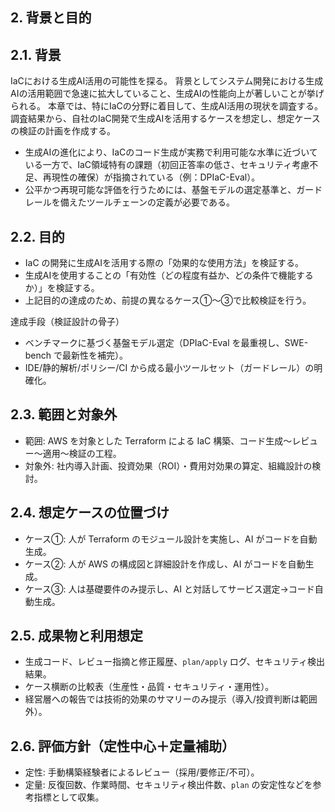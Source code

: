 ## 2. 背景と目的

## 2.1. 背景

IaCにおける生成AI活用の可能性を探る。
背景としてシステム開発における生成AIの活用範囲で急速に拡大していること、生成AIの性能向上が著しいことが挙げられる。
本章では、特にIaCの分野に着目して、生成AI活用の現状を調査する。
調査結果から、自社のIaC開発で生成AIを活用するケースを想定し、想定ケースの検証の計画を作成する。

- 生成AIの進化により、IaCのコード生成が実務で利用可能な水準に近づいている一方で、IaC領域特有の課題（初回正答率の低さ、セキュリティ考慮不足、再現性の確保）が指摘されている（例：DPIaC-Eval）。
- 公平かつ再現可能な評価を行うためには、基盤モデルの選定基準と、ガードレールを備えたツールチェーンの定義が必要である。

## 2.2. 目的

- IaC の開発に生成AIを活用する際の「効果的な使用方法」を検証する。
- 生成AIを使用することの「有効性（どの程度有益か、どの条件で機能するか）」を検証する。
- 上記目的の達成のため、前提の異なるケース①〜③で比較検証を行う。

達成手段（検証設計の骨子）
- ベンチマークに基づく基盤モデル選定（DPIaC-Eval を最重視し、SWE-bench で最新性を補完）。
- IDE/静的解析/ポリシー/CI から成る最小ツールセット（ガードレール）の明確化。

## 2.3. 範囲と対象外

- 範囲: AWS を対象とした Terraform による IaC 構築、コード生成〜レビュー〜適用〜検証の工程。
- 対象外: 社内導入計画、投資効果（ROI）・費用対効果の算定、組織設計の検討。

## 2.4. 想定ケースの位置づけ

- ケース①: 人が Terraform のモジュール設計を実施し、AI がコードを自動生成。
- ケース②: 人が AWS の構成図と詳細設計を作成し、AI がコードを自動生成。
- ケース③: 人は基礎要件のみ提示し、AI と対話してサービス選定→コード自動生成。

## 2.5. 成果物と利用想定

- 生成コード、レビュー指摘と修正履歴、`plan/apply` ログ、セキュリティ検出結果。
- ケース横断の比較表（生産性・品質・セキュリティ・運用性）。
- 経営層への報告では技術的効果のサマリーのみ提示（導入/投資判断は範囲外）。

## 2.6. 評価方針（定性中心＋定量補助）

- 定性: 手動構築経験者によるレビュー（採用/要修正/不可）。
- 定量: 反復回数、作業時間、セキュリティ検出件数、`plan` の安定性などを参考指標として収集。    